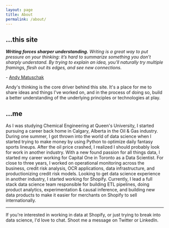 ```yaml
---
layout: page
title: About
permalink: /about/
---
```


## ...this site

***Writing forces sharper understanding.***
*Writing is a great way to put pressure on your thinking: it’s hard to summarize something you don’t sharply understand. By trying to explain an idea, you’ll naturally try multiple framings, flesh out its edges, and see new connections.* 
<p>- <a href="https://notes.andymatuschak.org/About_these_notes?stackedNotes=z3SjnvsB5aR2ddsycyXofbYR7fCxo7RmKW2be&stackedNotes=z6cFzJWgj9vZpnrQsjrZ8yCNREzCTgyFeVZTb&stackedNotes=z8q1K5a8i95qARkpFwS45qqtQzM8th82TkeUg">Andy Matuschak</a> </p>


Andy's thinking is the core driver behind this site. It's a place for me to share ideas and things I've worked on, and in the process of doing so, build a better understanding of the underlying principles or technologies at play.

## ...me

As I was studying Chemical Engineering at Queen's University, I started pursuing a career back home in Calgary, Alberta in the Oil & Gas industry. During one summer, I got thrown into the world of data science when I started trying to make money by using Python to optimize daily fantasy sports lineups. After the oil price crashed, I realized I should probably look for work in another industry. With a new found passion for all things data, I started my career working for Capital One in Toronto as a Data Scientist. For close to three years, I worked on operational monitoring across the business, credit risk analysis, OCR applications, data infrastructure, and productionizing credit risk models. Looking to get data science experience in another industry, I started working for Shopify. Currently, I lead a full stack data science team responsible for building ETL pipelines, doing product analytics, experimentation & causal inference, and building new data products to make it easier for merchants on Shopify to sell internationally.

<hr>

If you're interested in working in data at Shopify, or just trying to break into data science, I'd love to chat. Shoot me a message on Twitter or LinkedIn.